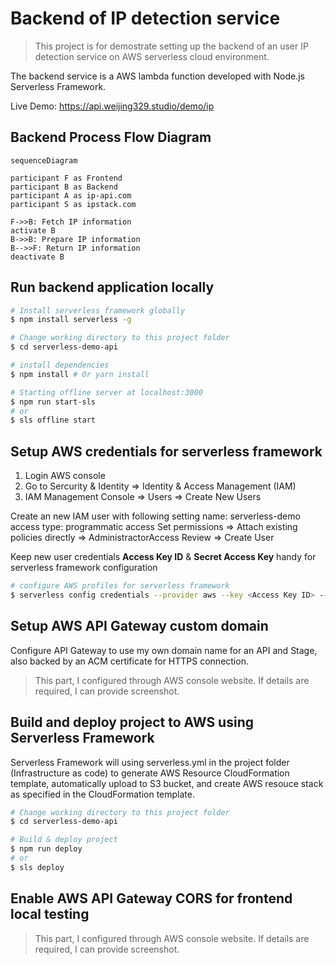 # Backend of IP detection service

> This project is for demostrate setting up the backend of an user IP detection service on AWS serverless cloud environment. 

The backend service is a AWS lambda function developed with Node.js Serverless Framework. 

Live Demo: https://api.weijing329.studio/demo/ip

## Backend Process Flow Diagram
```mermaid
sequenceDiagram

participant F as Frontend
participant B as Backend
participant A as ip-api.com
participant S as ipstack.com

F->>B: Fetch IP information 
activate B
B->>B: Prepare IP information
B-->>F: Return IP information
deactivate B

```

## Run backend application locally

``` bash
# Install serverless framework globally
$ npm install serverless -g

# Change working directory to this project folder
$ cd serverless-demo-api

# install dependencies
$ npm install # Or yarn install

# Starting offline server at localhost:3000
$ npm run start-sls
# or
$ sls offline start
```


## Setup AWS credentials for serverless framework

1. Login AWS console
2. Go to Sercurity & Identity => Identity &  Access Management (IAM)
3. IAM Management Console => Users => Create New Users

Create an new IAM user with following setting
name: serverless-demo
access type: programmatic access
Set permissions => Attach existing policies directly => AdministractorAccess
Review => Create User

Keep new user credentials **Access Key ID** & **Secret Access Key** handy for serverless framework configuration

``` bash
# configure AWS profiles for serverless framework
$ serverless config credentials --provider aws --key <Access Key ID> --secret <Secret Access Key>
```

## Setup AWS API Gateway custom domain

Configure API Gateway to use my own domain name for an API and Stage, also backed by an ACM certificate for HTTPS connection.

> This part, I configured through AWS console website. If details are required, I can provide screenshot.

## Build and deploy project to AWS using Serverless Framework

Serverless Framework will using serverless.yml in the project folder (Infrastructure as code) to generate AWS Resource CloudFormation template, automatically upload to S3 bucket, and create AWS resouce stack as specified in the CloudFormation template.

``` bash
# Change working directory to this project folder
$ cd serverless-demo-api

# Build & deploy project
$ npm run deploy
# or 
$ sls deploy
```

## Enable AWS API Gateway CORS for frontend local testing

> This part, I configured through AWS console website. If details are required, I can provide screenshot.
